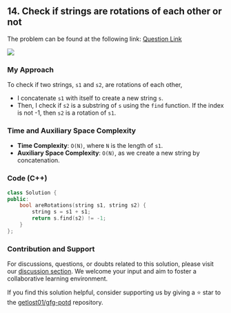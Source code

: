 ## 14. Check if strings are rotations of each other or not
The problem can be found at the following link: [Question Link](https://www.geeksforgeeks.org/problems/check-if-strings-are-rotations-of-each-other-or-not-1587115620/1)

![](https://badgen.net/badge/Level/Basic/green)

### My Approach
To check if two strings, `s1` and `s2`, are rotations of each other, 
- I concatenate `s1` with itself to create a new string `s`. 
- Then, I check if `s2` is a substring of `s` using the `find` function. If the index is not -1, then `s2` is a rotation of `s1`.

### Time and Auxiliary Space Complexity

- **Time Complexity**: `O(N)`, where `N` is the length of `s1`.
- **Auxiliary Space Complexity**: `O(N)`, as we create a new string by concatenation.

### Code (C++)
```cpp
class Solution {
public:
    bool areRotations(string s1, string s2) {
        string s = s1 + s1;
        return s.find(s2) != -1;
    }
};
```

### Contribution and Support

For discussions, questions, or doubts related to this solution, please visit our [discussion section](https://github.com/getlost01/gfg-potd/discussions). We welcome your input and aim to foster a collaborative learning environment.

If you find this solution helpful, consider supporting us by giving a ⭐ star to the [getlost01/gfg-potd](https://github.com/getlost01/gfg-potd) repository.